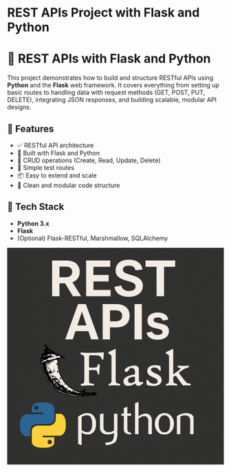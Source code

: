 # REST APIs Project with Flask and Python

# 🧠 REST APIs with Flask and Python

This project demonstrates how to build and structure RESTful APIs using **Python** and the **Flask** web framework. It covers everything from setting up basic routes to handling data with request methods (GET, POST, PUT, DELETE), integrating JSON responses, and building scalable, modular API designs.

## 🔧 Features

- ✅ RESTful API architecture  
- 🚀 Built with Flask and Python  
- 🔄 CRUD operations (Create, Read, Update, Delete)  
- 🧪 Simple test routes  
- 📦 Easy to extend and scale  
- 🧩 Clean and modular code structure  

## 📁 Tech Stack

- **Python 3.x**  
- **Flask**  
- (Optional) Flask-RESTful, Marshmallow, SQLAlchemy  

![REST API Project with Flask and Python](assets/rest-api-flask-python.png)


